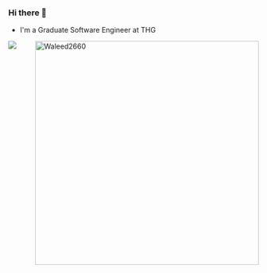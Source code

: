 ### Hi there 👋 

- I'm a Graduate Software Engineer at THG

<p>&nbsp; 
   
   <img align="left" src = "https://github-readme-stats.vercel.app/api/top-langs/?username=Waleed2660&theme=radical" />
   
   <img align="right" width="450" src="https://github-readme-stats.vercel.app/api?username=Waleed2660&show_icons=true&hide_border=false&theme=tokyonight" alt="Waleed2660" />
   
<!--
- 📫 If you're an employer & interested to look into my work, please get in touch with me as I have to keep courseworks private on github.
**Waleed2660/Waleed2660** is a ✨ _special_ ✨ repository because its `README.md` (this file) appears on your GitHub profile.

Here are some ideas to get you started:


- 🌱 I’m currently learning ...
- 👯 I’m looking to collaborate on ...
- 🤔 I’m looking for help with ...
- 💬 Ask me about ...
- 📫 How to reach me: ...
- 😄 Pronouns: ...
- ⚡ Fun fact: ...
-->
